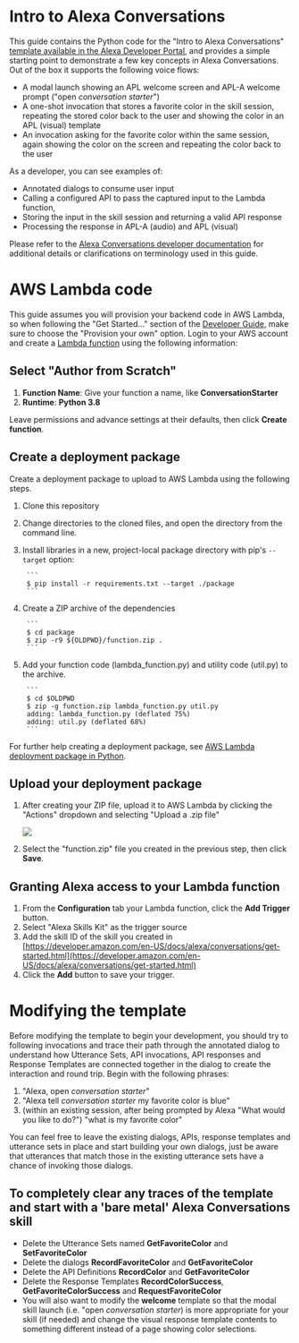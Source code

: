 # Intro to Alexa Conversations 

This guide contains the Python code for the "Intro to Alexa Conversations" [template available in the Alexa Developer Portal](https://developer.amazon.com/en-US/docs/alexa/conversations/get-started.html), and provides a simple starting point to demonstrate a few key concepts in Alexa Conversations. Out of the box it supports the following voice flows:

 - A modal launch showing an APL welcome screen and APL-A welcome prompt ("open *conversation starter*")
 - A one-shot invocation that stores a favorite color in the skill session, repeating the stored color back to the user and showing the color in an APL (visual) template
 - An invocation asking for the favorite color within the same session, again showing the color on the screen and repeating the color back to the user

As a developer, you can see examples of:

 - Annotated dialogs to consume user input
 - Calling a configured API to pass the captured input to the Lambda function,
 - Storing the input in the skill session and returning a valid API response
 - Processing the response in APL-A (audio) and APL (visual)

Please refer to the [Alexa Conversations developer documentation](https://developer.amazon.com/en-US/docs/alexa/conversations/about-alexa-conversations.html) for additional details or clarifications on terminology used in this guide.

# AWS Lambda code

This guide assumes you will provision your backend code in AWS Lambda, so when following the "Get Started..." section of the [Developer Guide](https://developer.amazon.com/en-US/docs/alexa/conversations/get-started.html), make sure to choose the "Provision your own" option. Login to your AWS account and create a [Lambda function](https://console.aws.amazon.com/lambda/home?region=us-east-1#/create/function) using the following information:

## Select "Author from Scratch"

1. **Function Name**: Give your function a name, like __ConversationStarter__
2. **Runtime**: __Python 3.8__

Leave permissions and advance settings at their defaults, then click **Create function**.

## Create a deployment package

Create a deployment package to upload to AWS Lambda using the following steps.

1. Clone this repository
2. Change directories to the cloned files, and open the directory from the command line.
3. Install libraries in a new, project-local package directory with pip's `--target` option:

        ```
        $ pip install -r requirements.txt --target ./package
        ```

4. Create a ZIP archive of the dependencies

        ```
        $ cd package
        $ zip -r9 ${OLDPWD}/function.zip .
        ```

5. Add your function code (lambda_function.py) and utility code (util.py) to the archive.

        ```
        $ cd $OLDPWD
        $ zip -g function.zip lambda_function.py util.py
        adding: lambda_function.py (deflated 75%)
        adding: util.py (deflated 68%)
        ```

For further help creating a deployment package, see [AWS Lambda deployment package in Python](https://docs.aws.amazon.com/lambda/latest/dg/python-package.html).

## Upload your deployment package

1. After creating your ZIP file, upload it to AWS Lambda by clicking the "Actions" dropdown and selecting "Upload a .zip file"

    ![](img/deployment.png)

2. Select the "function.zip" file you created in the previous step, then click **Save**.

## Granting Alexa access to your Lambda function

1. From the __Configuration__ tab your Lambda function, click the **Add Trigger** button.
2. Select "Alexa Skills Kit" as the trigger source
3. Add the skill ID of the skill you created in [https://developer.amazon.com/en-US/docs/alexa/conversations/get-started.html](https://developer.amazon.com/en-US/docs/alexa/conversations/get-started.html)
4. Click the **Add** button to save your trigger.

# Modifying the template

Before modifying the template to begin your development, you should try to following invocations and trace their path through the annotated dialog to understand how Utterance Sets, API invocations, API responses and Response Templates are connected together in the dialog to create the interaction and round trip. Begin with the following phrases:

 1. "Alexa, open *conversation starter*"
 2. "Alexa tell *conversation starter* my favorite color is blue"
 3. (within an existing session, after being prompted by Alexa "What would you like to do?") "what is my favorite color"

You can feel free to leave the existing dialogs, APIs, response templates and utterance sets in place and start building your own dialogs, just be aware that utterances that match those in the existing utterance sets have a chance of invoking those dialogs.

## To completely clear any traces of the template and start with a 'bare metal' Alexa Conversations skill

 - Delete the Utterance Sets named **GetFavoriteColor** and **SetFavoriteColor**
 - Delete the dialogs **RecordFavoriteColor** and **GetFavoriteColor**
 - Delete the API Definitions **RecordColor** and **GetFavoriteColor**
 - Delete the Response Templates **RecordColorSuccess**, **GetFavoriteColorSuccess** and **RequestFavoriteColor**
 - You will also want to modify the **welcome** template so that the modal skill launch (i.e. "open *conversation starter*) is more appropriate for your skill (if needed) and change the visual response template contents to something different instead of a page showing color selections.